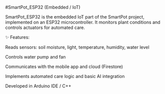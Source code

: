 #SmartPot_ESP32 (Embedded / IoT)

SmartPot_ESP32 is the embedded IoT part of the SmartPot project, implemented on an ESP32 microcontroller.
It monitors plant conditions and controls actuators for automated care.

✨ Features:

Reads sensors: soil moisture, light, temperature, humidity, water level

Controls water pump and fan

Communicates with the mobile app and cloud (Firestore)

Implements automated care logic and basic AI integration

Developed in Arduino IDE / C++
